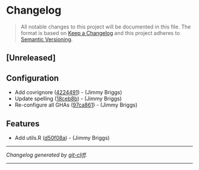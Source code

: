 # Changelog

> All notable changes to this project will be documented in this file. The format is based on
[Keep a Changelog](http://keepachangelog.com/) and this project adheres to
[Semantic Versioning](http://semver.org/).

## [Unreleased]

## Configuration

- Add covrignore ([4224491](https://github.com/jimbrig/buildr/commit/422449126a38e9a2aa24a8120c350050ff1d0ea5))  - (Jimmy Briggs)
- Update spelling ([18ceb8b](https://github.com/jimbrig/buildr/commit/18ceb8baaa205762516e100805074b8b2f323a89))  - (Jimmy Briggs)
- Re-configure all GHAs ([97ca861](https://github.com/jimbrig/buildr/commit/97ca861de6a1c7ddb0007d94dc1950306bb3df4b))  - (Jimmy Briggs)

## Features

- Add utils.R ([d50f08a](https://github.com/jimbrig/buildr/commit/d50f08a3ec78bd9e97033054cd0e4da5c126d0dc))  - (Jimmy Briggs)

***
*Changelog generated by [git-cliff](https://github.com/orhun/git-cliff).*
***

